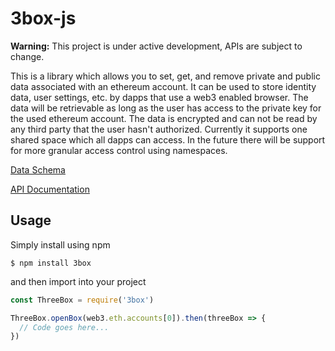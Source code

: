 # 3box-js

**Warning:** This project is under active development, APIs are subject to change.

This is a library which allows you to set, get, and remove private and public data associated with an ethereum account. It can be used to store identity data, user settings, etc. by dapps that use a web3 enabled browser. The data will be retrievable as long as the user has access to the private key for the used ethereum account. The data is encrypted and can not be read by any third party that the user hasn't authorized. Currently it supports one shared space which all dapps can access. In the future there will be support for more granular access control using namespaces.

[Data Schema](./DATA-MODEL.md)

[API Documentation](./API-SPECIFICATION.md)

## Usage
Simply install using npm
```
$ npm install 3box
```
and then import into your project
```js
const ThreeBox = require('3box')

ThreeBox.openBox(web3.eth.accounts[0]).then(threeBox => {
  // Code goes here...
})
```

